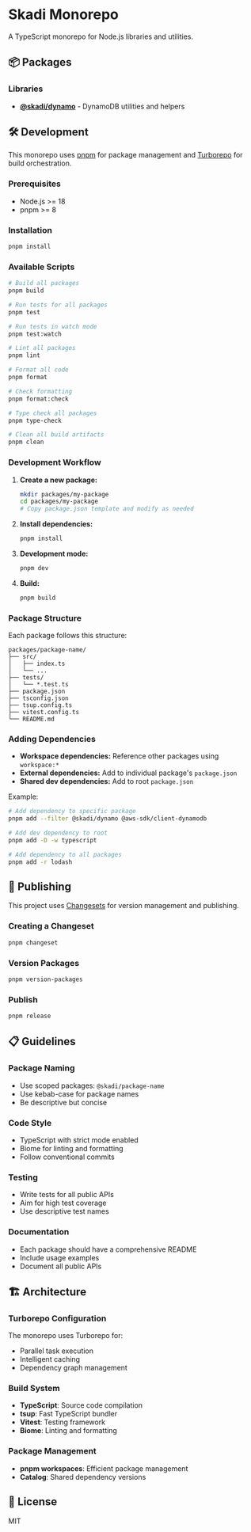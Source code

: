 # Skadi Monorepo

A TypeScript monorepo for Node.js libraries and utilities.

## 📦 Packages

### Libraries

- **[@skadi/dynamo](./packages/dynamo)** - DynamoDB utilities and helpers

## 🛠️ Development

This monorepo uses [pnpm](https://pnpm.io/) for package management and [Turborepo](https://turbo.build/) for build orchestration.

### Prerequisites

- Node.js >= 18
- pnpm >= 8

### Installation

```bash
pnpm install
```

### Available Scripts

```bash
# Build all packages
pnpm build

# Run tests for all packages
pnpm test

# Run tests in watch mode
pnpm test:watch

# Lint all packages
pnpm lint

# Format all code
pnpm format

# Check formatting
pnpm format:check

# Type check all packages
pnpm type-check

# Clean all build artifacts
pnpm clean
```

### Development Workflow

1. **Create a new package:**
   ```bash
   mkdir packages/my-package
   cd packages/my-package
   # Copy package.json template and modify as needed
   ```

2. **Install dependencies:**
   ```bash
   pnpm install
   ```

3. **Development mode:**
   ```bash
   pnpm dev
   ```

4. **Build:**
   ```bash
   pnpm build
   ```

### Package Structure

Each package follows this structure:

```
packages/package-name/
├── src/
│   ├── index.ts
│   └── ...
├── tests/
│   └── *.test.ts
├── package.json
├── tsconfig.json
├── tsup.config.ts
├── vitest.config.ts
└── README.md
```

### Adding Dependencies

- **Workspace dependencies:** Reference other packages using `workspace:*`
- **External dependencies:** Add to individual package's `package.json`
- **Shared dev dependencies:** Add to root `package.json`

Example:
```bash
# Add dependency to specific package
pnpm add --filter @skadi/dynamo @aws-sdk/client-dynamodb

# Add dev dependency to root
pnpm add -D -w typescript

# Add dependency to all packages
pnpm add -r lodash
```

## 🚀 Publishing

This project uses [Changesets](https://github.com/changesets/changesets) for version management and publishing.

### Creating a Changeset

```bash
pnpm changeset
```

### Version Packages

```bash
pnpm version-packages
```

### Publish

```bash
pnpm release
```

## 📋 Guidelines

### Package Naming

- Use scoped packages: `@skadi/package-name`
- Use kebab-case for package names
- Be descriptive but concise

### Code Style

- TypeScript with strict mode enabled
- Biome for linting and formatting
- Follow conventional commits

### Testing

- Write tests for all public APIs
- Aim for high test coverage
- Use descriptive test names

### Documentation

- Each package should have a comprehensive README
- Include usage examples
- Document all public APIs

## 🏗️ Architecture

### Turborepo Configuration

The monorepo uses Turborepo for:
- Parallel task execution
- Intelligent caching
- Dependency graph management

### Build System

- **TypeScript**: Source code compilation
- **tsup**: Fast TypeScript bundler
- **Vitest**: Testing framework
- **Biome**: Linting and formatting

### Package Management

- **pnpm workspaces**: Efficient package management
- **Catalog**: Shared dependency versions

## 📄 License

MIT

